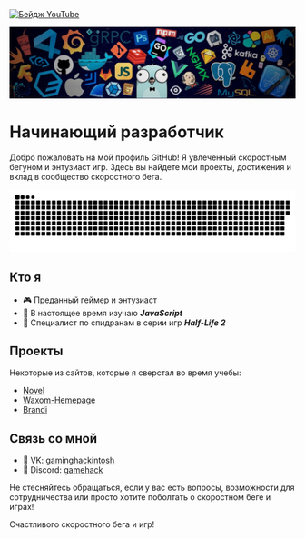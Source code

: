 <div id="badges">
  <a href="https://www.youtube.com/channel/UCrKASsAjc_J-ANMUw-ui6iA">
    <img src="https://img.shields.io/badge/YouTube-red?style=for-the-badge&logo=youtube&logoColor=white" alt="Бейдж YouTube"/>
  </a>
</div>

<p align="center">
  <img src="203785020-2b4826c1-7ddb-4de8-b65b-ebf6e04c5290.jpeg" />
</p>

# Начинающий разработчик

Добро пожаловать на мой профиль GitHub! Я увлеченный скоростным бегуном и энтузиаст игр. Здесь вы найдете мои проекты, достижения и вклад в сообщество скоростного бега.

<p align="center">
  <img src="https://github.com/GamingHackintosh/GamingHackintosh/blob/main/github-snake.svg" alt="Анимация змейки GitHub" />
</p>

## Кто я

- 🎮 Преданный геймер и энтузиаст
- 🌱 В настоящее время изучаю ***JavaScript***
- 💨 Специалист по спидранам в серии игр ***Half-Life 2***

## Проекты

Некоторые из сайтов, которые я сверстал во время учебы:

- [Novel](https://github.com/GamingHackintosh/Half-life-2--Blamod)
- [Waxom-Hemepage](https://github.com/GamingHackintosh/Waxom-Hemepage-Portfolio-PSD-Template)
- [Brandi](https://github.com/GamingHackintosh/Meet-Brandi-creative-one-page-template-PSD)


## Связь со мной

- 📧 VK: [gaminghackintosh](https://vk.com/gaminghackintosh)
- 💬 Discord: [gamehack](https://discord.com/invite/dgxrRMsmjG)

Не стесняйтесь обращаться, если у вас есть вопросы, возможности для сотрудничества или просто хотите поболтать о скоростном беге и играх!

Счастливого скоростного бега и игр!
